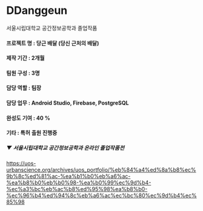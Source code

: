 # DDanggeun
서울시립대학교 공간정보공학과 졸업작품

#### 프로젝트 명 : 당근 배달 (당신 근처의 배달)
#### 제작 기간 : 2개월
#### 팀원 구성 : 3명
#### 담당 역할 : 팀장 
#### 담당 업무 : Android Studio, Firebase, PostgreSQL
#### 완성도 기여 : 40 %
#### 기타 : 특허 출원 진행중


##### ▼ 서울시립대학교 공간정보공학과 온라인 졸업작품전
https://uos-urbanscience.org/archives/uos_portfolio/%eb%84%a4%ed%8a%b8%ec%9b%8c%ed%81%ac-%ea%b1%b0%eb%a6%ac-%ea%b8%b0%eb%b0%98-%ea%b0%99%ec%9d%b4-%ec%a3%bc%eb%ac%b8%ed%95%98%ea%b8%b0-%ec%96%b4%ed%94%8c%eb%a6%ac%ec%bc%80%ec%9d%b4%ec%85%98
